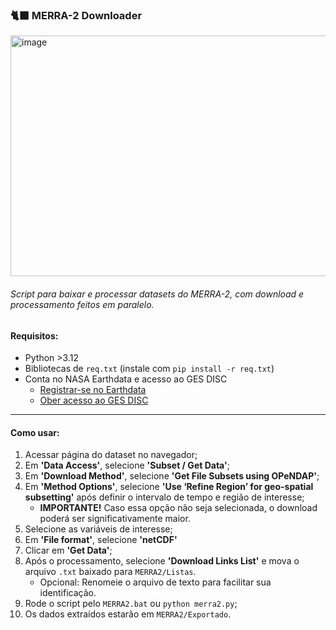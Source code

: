 ### 🐈‍⬛ MERRA-2 Downloader

<img width="743" height="385" alt="image" src="https://github.com/user-attachments/assets/bd56609d-783f-459b-997e-e8d9f76c4d00" />

###### Script para baixar e processar datasets do MERRA-2, com download e processamento feitos em paralelo.

#### Requisitos:
* Python >3.12
* Bibliotecas de `req.txt` (instale com `pip install -r req.txt`)
* Conta no NASA Earthdata e acesso ao GES DISC
    - [Registrar-se no Earthdata](https://www.earthdata.nasa.gov/data/earthdata-login#toc-how-do-i-register-with-earthdata-login)
    - [Ober acesso ao GES DISC](https://disc.gsfc.nasa.gov/earthdata-login)

---

#### Como usar:
1. Acessar página do dataset no navegador;
1. Em **'Data Access'**, selecione **'Subset / Get Data'**;
1. Em **'Download Method'**, selecione **'Get File Subsets using OPeNDAP'**;
1. Em **'Method Options'**, selecione **'Use ‘Refine Region’ for geo-spatial subsetting'** após definir o intervalo de tempo e região de interesse;
    * **IMPORTANTE!** Caso essa opção não seja selecionada, o download poderá ser significativamente maior.
1. Selecione as variáveis de interesse;
1. Em **'File format'**, selecione **'netCDF'**
1. Clicar em **'Get Data'**;
1. Após o processamento, selecione **'Download Links List'** e mova o arquivo `.txt` baixado para `MERRA2/Listas`.
    - Opcional: Renomeie o arquivo de texto para facilitar sua identificação.
1. Rode o script pelo `MERRA2.bat` ou `python merra2.py`;
1. Os dados extraídos estarão em `MERRA2/Exportado`.
